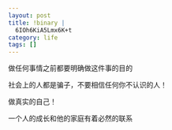 ```yaml
--- 
layout: post
title: !binary |
  6IOh6KiA5Lmx6K+t
category: life
tags: []
---
```

做任何事情之前都要明确做这件事的目的

社会上的人都是骗子，不要相信任何你不认识的人！

做真实的自己！

一个人的成长和他的家庭有着必然的联系
